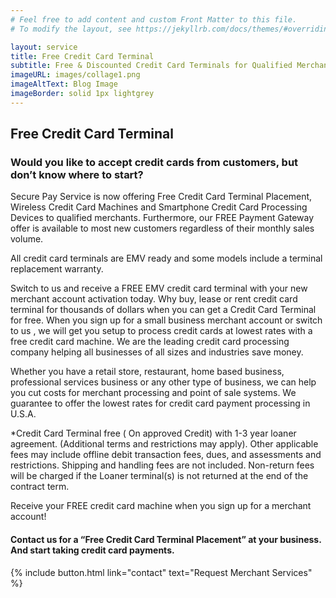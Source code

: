 ```yaml
---
# Feel free to add content and custom Front Matter to this file.
# To modify the layout, see https://jekyllrb.com/docs/themes/#overriding-theme-defaults

layout: service
title: Free Credit Card Terminal
subtitle: Free & Discounted Credit Card Terminals for Qualified Merchants
imageURL: images/collage1.png
imageAltText: Blog Image
imageBorder: solid 1px lightgrey
---
```


## Free Credit Card Terminal

### Would you like to accept credit cards from customers, but don’t know where to start?

Secure Pay Service is now offering Free Credit Card Terminal Placement, Wireless Credit Card Machines and Smartphone Credit Card Processing Devices to qualified merchants. Furthermore, our FREE Payment Gateway offer is available to most new customers regardless of their monthly sales volume.

All credit card terminals are EMV ready and some models include a terminal replacement warranty.

Switch to us and receive a FREE EMV credit card terminal with your new merchant account activation today. Why buy, lease or rent credit card terminal for thousands of dollars when you can get a Credit Card Terminal for free. When you sign up for a small business merchant account or switch to us , we will get you setup to process credit cards at lowest rates with a free credit card machine. We are the leading credit card processing company helping all businesses of all sizes and industries save money.

Whether you have a retail store, restaurant, home based business, professional services business or any other type of business, we can help you cut costs for merchant processing and point of sale systems. We guarantee to offer the lowest rates for credit card payment processing in U.S.A.

*Credit Card Terminal free ( On approved Credit) with 1-3 year loaner agreement. (Additional terms and restrictions may apply). Other applicable fees may include offline debit transaction fees, dues, and assessments and restrictions. Shipping and handling fees are not included. Non-return fees will be charged if the Loaner terminal(s) is not returned at the end of the contract term.

Receive your FREE credit card machine when you sign up for a merchant account!

#### Contact us for a “Free Credit Card Terminal Placement” at your business. And start taking credit card payments.

{% include button.html link="contact" text="Request Merchant Services" %}